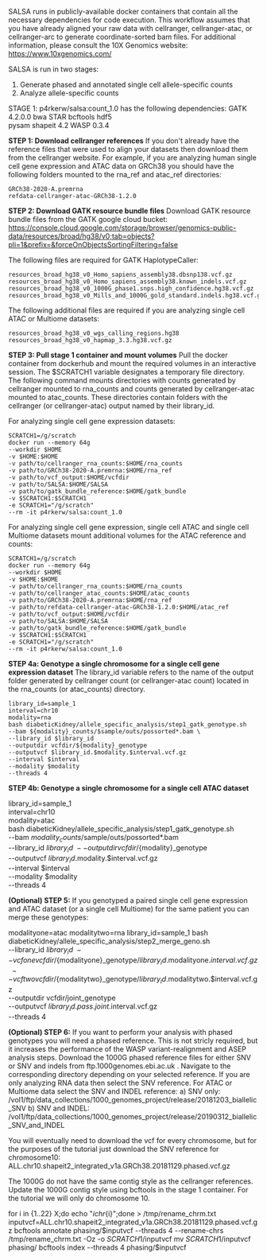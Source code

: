 SALSA runs in publicly-available docker containers that contain all the necessary dependencies for code execution. This workflow assumes that you have already aligned your raw data with cellranger, cellranger-atac, or cellranger-arc to generate coordinate-sorted bam files. For additional information, please consult the 10X Genomics website: https://www.10xgenomics.com/

SALSA is run in two stages:
1. Generate phased and annotated single cell allele-specific counts
2. Analyze allele-specific counts 

STAGE 1: 
p4rkerw/salsa:count_1.0 has the following dependencies:
GATK 4.2.0.0
bwa
STAR
bcftools
hdf5 \
pysam
shapeit 4.2
WASP 0.3.4

**STEP 1: Download cellranger references** If you don't already have the reference files that were used to align your datasets then download them from the cellranger website. For example, if you are analyzing human single cell gene expression and ATAC data on GRCh38 you should have the following folders mounted to the rna_ref and atac_ref directories:
```
GRCh38-2020-A.premrna
refdata-cellranger-atac-GRCh38-1.2.0
```

**STEP 2: Download GATK resource bundle files** Download GATK resource bundle files from the GATK google cloud bucket: https://console.cloud.google.com/storage/browser/genomics-public-data/resources/broad/hg38/v0;tab=objects?pli=1&prefix=&forceOnObjectsSortingFiltering=false

The following files are required for GATK HaplotypeCaller:
```
resources_broad_hg38_v0_Homo_sapiens_assembly38.dbsnp138.vcf.gz
resources_broad_hg38_v0_Homo_sapiens_assembly38.known_indels.vcf.gz
resources_broad_hg38_v0_1000G_phase1.snps.high_confidence.hg38.vcf.gz
resources_broad_hg38_v0_Mills_and_1000G_gold_standard.indels.hg38.vcf.gz
```

The following additional files are required if you are analyzing single cell ATAC or Multiome datasets:
```
resources_broad_hg38_v0_wgs_calling_regions.hg38
resources_broad_hg38_v0_hapmap_3.3.hg38.vcf.gz
```

**STEP 3: Pull stage 1 container and mount volumes** Pull the docker container from dockerhub and mount the required volumes in an interactive session. The $SCRATCH1 variable designates a temporary file directory. The following command mounts directories with counts generated by cellranger mounted to rna_counts and counts generated by cellranger-atac mounted to atac_counts. These directories contain folders with the cellranger (or cellranger-atac) output named by their library_id.

For analyzing single cell gene expression datasets:
```
SCRATCH1=/g/scratch
docker run --memory 64g
--workdir $HOME
-v $HOME:$HOME
-v path/to/cellranger_rna_counts:$HOME/rna_counts
-v path/to/GRCh38-2020-A.premrna:$HOME/rna_ref
-v path/to/vcf_output:$HOME/vcfdir
-v path/to/SALSA:$HOME/SALSA
-v path/to/gatk_bundle_reference:$HOME/gatk_bundle
-v $SCRATCH1:$SCRATCH1
-e SCRATCH1="/g/scratch"
--rm -it p4rkerw/salsa:count_1.0
```

For analyzing single cell gene expression, single cell ATAC and single cell Multiome datasets mount additional volumes for the ATAC reference and counts:
```
SCRATCH1=/g/scratch
docker run --memory 64g
--workdir $HOME
-v $HOME:$HOME
-v path/to/cellranger_rna_counts:$HOME/rna_counts
-v path/to/cellranger_atac_counts:$HOME/atac_counts
-v path/to/GRCh38-2020-A.premrna:$HOME/rna_ref
-v path/to/refdata-cellranger-atac-GRCh38-1.2.0:$HOME/atac_ref
-v path/to/vcf_output:$HOME/vcfdir
-v path/to/SALSA:$HOME/SALSA
-v path/to/gatk_bundle_reference:$HOME/gatk_bundle
-v $SCRATCH1:$SCRATCH1
-e SCRATCH1="/g/scratch"
--rm -it p4rkerw/salsa:count_1.0
```

**STEP 4a: Genotype a single chromosome for a single cell gene expression dataset** The library_id variable refers to the name of the output folder generated by cellranger count (or cellranger-atac count) located in the rna_counts (or atac_counts) directory.
```
library_id=sample_1
interval=chr10
modality=rna
bash diabeticKidney/allele_specific_analysis/step1_gatk_genotype.sh
--bam ${modality}_counts/$sample/outs/possorted*.bam \
--library_id $library_id
--outputdir vcfdir/${modality}_genotype
--outputvcf $library_id.$modality.$interval.vcf.gz
--interval $interval
--modality $modality
--threads 4
```

**STEP 4b: Genotype a single chromosome for a single cell ATAC dataset**

library_id=sample_1 \
interval=chr10 \
modality=atac \
bash diabeticKidney/allele_specific_analysis/step1_gatk_genotype.sh \
--bam ${modality}_counts/$sample/outs/possorted*.bam \
--library_id $library_id \
--outputdir vcfdir/${modality}_genotype \
--outputvcf $library_id.$modality.$interval.vcf.gz \
--interval $interval \
--modality $modality \
--threads 4

**(Optional) STEP 5:** If you genotyped a paired single cell gene expression and ATAC dataset (or a single cell Multiome) for the same patient you can merge these genotypes:

modalityone=atac
modalitytwo=rna
library_id=sample_1
bash diabeticKidney/allele_specific_analysis/step2_merge_geno.sh \
--library_id $library_id \
--vcfone vcfdir/${modalityone}_genotype/$library_id.$modalityone.$interval.vcf.gz \
--vcftwo vcfdir/${modalitytwo}_genotype/$library_id.$modalitytwo.$interval.vcf.gz \
--outputdir vcfdir/joint_genotype \
--outputvcf $library_id.pass.joint.$interval.vcf.gz \
--threads 4

**(Optional) STEP 6:** If you want to perform your analysis with phased genotypes you will need a phased reference. This is not stricly required, but it increases the performance of the WASP variant-realignment and ASEP analysis steps. Download the 1000G phased reference files for either SNV or SNV and indels from ftp.1000genomes.ebi.ac.uk . Navigate to the corresponding directory depending on your selected reference. If you are only analyzing RNA data then select the SNV reference. For ATAC or Multiome data select the SNV and INDEL reference:
a) SNV only: /vol1/ftp/data_collections/1000_genomes_project/release/20181203_biallelic_SNV
b) SNV and INDEL: /vol1/ftp/data_collections/1000_genomes_project/release/20190312_biallelic_SNV_and_INDEL

You will eventually need to download the vcf for every chromosome, but for the purposes of the tutorial just download the SNV reference for chromosome10:
ALL.chr10.shapeit2_integrated_v1a.GRCh38.20181129.phased.vcf.gz

The 1000G do not have the same contig style as the cellranger references. Update the 1000G contig style using bcftools in the stage 1 container. For the tutorial we will only do chromosome 10.

for i in {1..22} X;do echo "${i} chr${i}";done > /tmp/rename_chrm.txt
inputvcf=ALL.chr10.shapeit2_integrated_v1a.GRCh38.20181129.phased.vcf.gz
bcftools annotate phasing/$inputvcf --threads 4 --rename-chrs /tmp/rename_chrm.txt -Oz -o $SCRATCH1/$inputvcf
mv $SCRATCH1/$inputvcf phasing/
bcftools index --threads 4 phasing/$inputvcf







